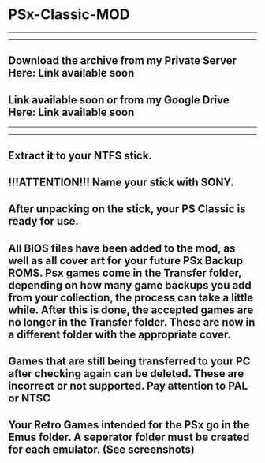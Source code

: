 # PSx-Classic-MOD
-----------------
-----------------
Download the archive from my Private Server Here: Link available soon
-
Link available soon or from my Google Drive Here: Link available soon 
-
-------------------
-------------------
Extract it to your NTFS stick.
------------------------------
!!!ATTENTION!!! 
Name your stick with SONY.
-
After unpacking on the stick, your PS Classic is ready for use.
-
All BIOS files have been added to the mod, as well as all cover art for your future PSx Backup ROMS. Psx games come in the Transfer folder, depending on how many game backups you add from your collection, the process can take a little while. After this is done, the accepted games are no longer in the Transfer folder. These are now in a different folder with the appropriate cover.
-
Games that are still being transferred to your PC after checking again can be deleted. These are incorrect or not supported. Pay attention to PAL or NTSC
-
Your Retro Games intended for the PSx go in the Emus folder. 
A seperator folder must be created for each emulator. 
(See screenshots)
-
